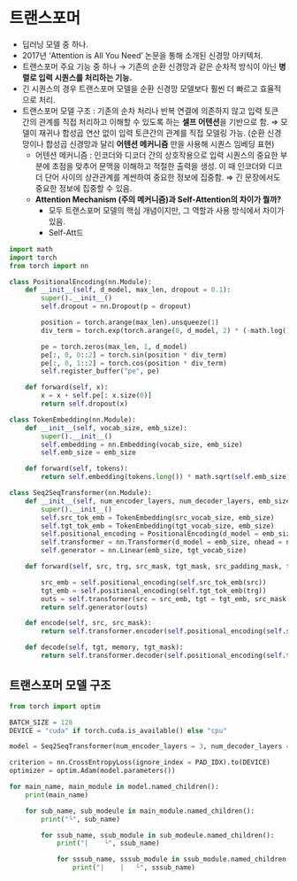 # 트랜스포머

- 딥러닝 모델 중 하나.
- 2017년 ‘Attention is All You Need’ 논문을 통해 소개된 신경망 아키텍처.
- 트랜스포머 주요 기능 중 하나 → 기존의 순환 신경망과 같은 순차적 방식이 아닌 **병렬로 입력 시퀀스를 처리하는 기능.**
- 긴 시퀀스의 경우 트랜스포머 모델을 순환 신경망 모델보다 훨씬 더 빠르고 효율적으로 처리.
- 트랜스포머 모델 구조 : 기존의 순차 처리나 반복 연결에 의존하지 않고 입력 토큰 간의 관계를 직접 처리하고 이해할 수 있도록 하는 **셀프 어텐션**을 기반으로 함. ⇒ 모델이 재귀나 합성곱 연산 없이 입력 토큰간의 관계를 직접 모델링 가능. (순환 신경망이나 합성곱 신경망과 달리 **어텐션 메커니즘** 만을 사용해 시퀀스 임베딩 표현)
    - 어텐션 메커니즘 : 인코더와 디코더 간의 상호작용으로 입력 시퀀스의 중요한 부분에 초점을 맞추어 문맥을 이해하고 적절한 출력을 생성. 이 때 인코더와 디코더 단어 사이의 상관관계를 계싼하여 중요한 정보에 집중함. ⇒ 긴 문장에서도 중요한 정보에 집중할 수 있음.
    - **Attention Mechanism (주의 메커니즘)과 Self-Attention의 차이가 뭘까?**
        - 모두 트랜스포머 모델의 핵심 개념이지만, 그 역할과 사용 방식에서 차이가 있음.
        - Self-Att드
```python
import math
import torch
from torch import nn

class PositionalEncoding(nn.Module):
    def __init__(self, d_model, max_len, dropout = 0.1):
        super().__init__()
        self.dropout = nn.Dropout(p = dropout)

        position = torch.arange(max_len).unsqueeze(1)
        div_term = torch.exp(torch.arange(0, d_model, 2) * (-math.log(10000.0 / d_model)))

        pe = torch.zeros(max_len, 1, d_model)
        pe[:, 0, 0::2] = torch.sin(position * div_term)
        pe[:, 0, 1::2] = torch.cos(position * div_term)
        self.register_buffer("pe", pe)

    def forward(self, x):
        x = x + self.pe[: x.size(0)]
        return self.dropout(x)

class TokenEmbedding(nn.Module):
    def __init__(self, vocab_size, emb_size):
        super().__init__()
        self.embedding = nn.Embedding(vocab_size, emb_size)
        self.emb_size = emb_size

    def forward(self, tokens):
        return self.embedding(tokens.long()) * math.sqrt(self.emb_size)

class Seq2SeqTransformer(nn.Module):
    def __init__(self, num_encoder_layers, num_decoder_layers, emb_size, max_len, nhead, src_vocab_size, tgt_vocab_size, dim_feedforward, dropout = 0.1,):
        super().__init__()
        self.src_tok_emb = TokenEmbedding(src_vocab_size, emb_size)
        self.tgt_tok_emb = TokenEmbedding(tgt_vocab_size, emb_size)
        self.positional_encoding = PositionalEncoding(d_model = emb_size, max_len = max_len, dropout = dropout)
        self.transformer = nn.Transformer(d_model = emb_size, nhead = nhead, num_encoder_layers = num_encoder_layers, num_decoder_layers = num_decoder_layers, dim_feedforward = dim_feedforward, dropout = dropout,)
        self.generator = nn.Linear(emb_size, tgt_vocab_size)

    def forward(self, src, trg, src_mask, tgt_mask, src_padding_mask, tgt_padding_mask, memory_key_padding_mask):

        src_emb = self.positional_encoding(self.src_tok_emb(src))
        tgt_emb = self.positional_encoding(self.tgt_tok_emb(trg))
        outs = self.transformer(src = src_emb, tgt = tgt_emb, src_mask = src_mask, tgt_mask = tgt_mask, memory_mask = None, src_key_padding_mask = src_padding_mask, tgt_key_padding_mask = tgt_padding_mask, memory_key_padding_mask = memory_key_padding_mask)
        return self.generator(outs)

    def encode(self, src, src_mask):
        return self.transformer.encoder(self.positional_encoding(self.src_tok_emb(src)), src_mask)

    def decode(self, tgt, memory, tgt_mask):
        return self.transformer.decoder(self.positional_encoding(self.tgt_tok_emb(tgt)), memory, tgt_mask)
```
## 트랜스포머 모델 구조
```python
from torch import optim

BATCH_SIZE = 128
DEVICE = "cuda" if torch.cuda.is_available() else "cpu"

model = Seq2SeqTransformer(num_encoder_layers = 3, num_decoder_layers = 3, emb_size = 512, max_len = 512, nhead = 8, src_vocab_size = len(vocab_transform[SRC_LANGUAGE]), tgt_vocab_size = len(vocab_transform[TGT_LANGUAGE]), dim_feedforward = 512,).to(DEVICE)

criterion = nn.CrossEntropyLoss(ignore_index = PAD_IDX).to(DEVICE)
optimizer = optim.Adam(model.parameters())

for main_name, main_module in model.named_children():
    print(main_name)

    for sub_name, sub_modeule in main_module.named_children():
        print("└", sub_name)

        for ssub_name, ssub_module in sub_modeule.named_children():
            print("|    └", ssub_name)

            for sssub_name, sssub_module in ssub_module.named_children():
                print("|    |   └", sssub_name)
```
